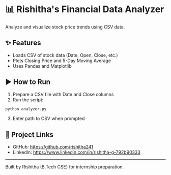 # 📊 Rishitha's Financial Data Analyzer

Analyze and visualize stock price trends using CSV data.

## ✨ Features
- Loads CSV of stock data (Date, Open, Close, etc.)
- Plots Closing Price and 5-Day Moving Average
- Uses Pandas and Matplotlib

## ▶️ How to Run
1. Prepare a CSV file with Date and Close columns
2. Run the script:
```bash
python analyzer.py
```

3. Enter path to CSV when prompted

## 📌 Project Links
- GitHub: https://github.com/rishitha241
- LinkedIn: https://www.linkedin.com/in/rishitha-g-792b90333

---
Built by Rishitha (B.Tech CSE) for internship preparation.
